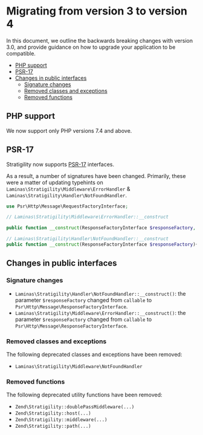 # Migrating from version 3 to version 4

In this document, we outline the backwards breaking changes with version 3.0,
and provide guidance on how to upgrade your application to be compatible.

- [PHP support](#php-support)
- [PSR-17](#psr-17)
- [Changes in public interfaces](#changes-in-public-interfaces)
  - [Signature changes](#signature-changes)
  - [Removed classes and exceptions](#removed-classes-and-exceptions)
  - [Removed functions](#removed-functions)

## PHP support

We now support only PHP versions 7.4 and above.

## PSR-17

Stratigility now supports [PSR-17](https://github.com/php-fig/fig-standards/blob/master/accepted/PSR-17-http-factory.md)
interfaces.

As a result, a number of signatures have been changed. Primarily, these were a
matter of updating typehints on `Laminas\Stratigility\Middleware\ErrorHandler`
& `Laminas\Stratigility\Handler\NotFoundHandler`.

```php
use Psr\Http\Message\RequestFactoryInterface;

// Laminas\Stratigility\Middleware\ErrorHandler::__construct

public function __construct(ResponseFactoryInterface $responseFactory, ?callable $responseGenerator = null){}

// Laminas\Stratigility\Handler\NotFoundHandler::__construct
public function __construct(ResponseFactoryInterface $responseFactory){}
```

## Changes in public interfaces

### Signature changes

- `Laminas\Stratigility\Handler\NotFoundHandler::__construct()`: the parameter `$responseFactory` changed from `callable` to `Psr\Http\Message\ResponseFactoryInterface`.
- `Laminas\Stratigility\Middleware\ErrorHandler::__construct()`: the parameter `$responseFactory` changed from `callable` to `Psr\Http\Message\ResponseFactoryInterface`.

### Removed classes and exceptions

The following deprecated classes and exceptions have been removed:

- `Laminas\Stratigility\Middleware\NotFoundHandler`

### Removed functions

The following deprecated utility functions have been removed:

- `Zend\Stratigility::doublePassMiddleware(...)`
- `Zend\Stratigility::host(...)`
- `Zend\Stratigility::middleware(...)`
- `Zend\Stratigility::path(...)`